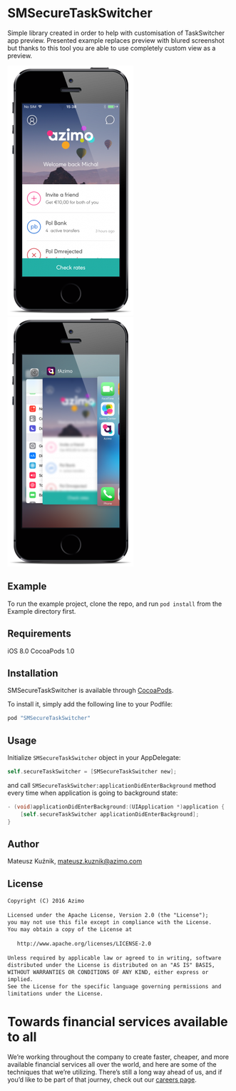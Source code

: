 # SMSecureTaskSwitcher

Simple library created in order to help with customisation of TaskSwitcher app preview. Presented example replaces preview with blured screenshot but thanks to this tool you are able to use completely custom view as a preview.

![Example1](https://raw.githubusercontent.com/AzimoLabs/SMSecureTaskSwitcher/master/art/example1.png) ![Example2](https://raw.githubusercontent.com/AzimoLabs/SMSecureTaskSwitcher/master/art/example2.png) 

## Example

To run the example project, clone the repo, and run `pod install` from the Example directory first.

## Requirements

iOS 8.0
CocoaPods 1.0

## Installation

SMSecureTaskSwitcher is available through [CocoaPods](http://cocoapods.org). 

To install it, simply add the following line to your Podfile:

```ruby
pod "SMSecureTaskSwitcher"
```

## Usage

Initialize `SMSecureTaskSwitcher` object in your AppDelegate:

```objective-c
self.secureTaskSwitcher = [SMSecureTaskSwitcher new];
```

and call `SMSecureTaskSwitcher:applicationDidEnterBackground` method every time when application is going to background state:

```objective-c
- (void)applicationDidEnterBackground:(UIApplication *)application {
    [self.secureTaskSwitcher applicationDidEnterBackground];
}
```

## Author

Mateusz Kuźnik, mateusz.kuznik@azimo.com

## License

    Copyright (C) 2016 Azimo

    Licensed under the Apache License, Version 2.0 (the "License");
    you may not use this file except in compliance with the License.
    You may obtain a copy of the License at

       http://www.apache.org/licenses/LICENSE-2.0

    Unless required by applicable law or agreed to in writing, software
    distributed under the License is distributed on an "AS IS" BASIS,
    WITHOUT WARRANTIES OR CONDITIONS OF ANY KIND, either express or implied.
    See the License for the specific language governing permissions and
    limitations under the License.
    
    
# Towards financial services available to all
We’re working throughout the company to create faster, cheaper, and more available financial services all over the world, and here are some of the techniques that we’re utilizing. There’s still a long way ahead of us, and if you’d like to be part of that journey, check out our [careers page](https://bit.ly/3vajnu6).
